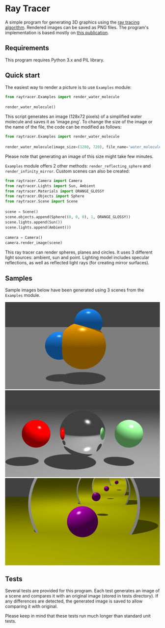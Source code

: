 # Ray Tracer

A simple program for generating 3D graphics using the [ray tracing algorithm](https://en.wikipedia.org/wiki/Ray_tracing_%28graphics%29). Rendered images can be saved as PNG files. The program's implementation is based mostly on [this publication](http://www.cs.utah.edu/~shirley/books/fcg2/rt.pdf).

## Requirements

This program requires Python 3.x and PIL library.

## Quick start

The easiest way to render a picture is to use ```Examples``` module:
```python
from raytracer.Examples import render_water_molecule

render_water_molecule()
```
This script generates an image (128x72 pixels) of a simplified water molecule and saves it as 'image.png'. To change the size of the image or the name of the file, the code can be modified as follows:

```python
from raytracer.Examples import render_water_molecule

render_water_molecule(image_size=(1280, 720), file_name='water_molecule.png')
```

Please note that generating an image of this size might take few minutes.

```Examples``` module offers 2 other methods: ```render_reflecting_sphere``` and ```render_infinity_mirror```. Custom scenes can also be created:

```python
from raytracer.Camera import Camera
from raytracer.Lights import Sun, Ambient
from raytracer.Materials import ORANGE_GLOSSY
from raytracer.Objects import Sphere
from raytracer.Scene import Scene

scene = Scene()
scene.objects.append(Sphere((0, 0, 0), 1, ORANGE_GLOSSY))
scene.lights.append(Sun())
scene.lights.append(Ambient())

camera = Camera()
camera.render_image(scene)
```

This ray tracer can render spheres, planes and circles. It uses 3 different light sources: ambient, sun and point. Lighting model includes specular reflections, as well as reflected light rays (for creating mirror surfaces).

## Samples

Sample images below have been generated using 3 scenes from the ```Examples``` module.

![image1](samples/water_molecule.png)
![image2](samples/reflecting_sphere.png)
![image2](samples/infinity_mirror.png)

## Tests

Several tests are provided for this program. Each test generates an image of a scene and compares it with an original image (stored in tests directory). If any differences are detected, the generated image is saved to allow comparing it with original.

Please keep in mind that these tests run much longer than standard unit tests.
